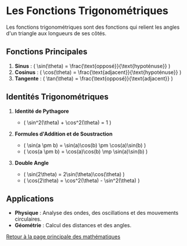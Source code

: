 # Les Fonctions Trigonométriques

Les fonctions trigonométriques sont des fonctions qui relient les angles d'un triangle aux longueurs de ses côtés.

## Fonctions Principales

1. **Sinus** : \( \sin(\theta) = \frac{\text{opposé}}{\text{hypoténuse}} \)
2. **Cosinus** : \( \cos(\theta) = \frac{\text{adjacent}}{\text{hypoténuse}} \)
3. **Tangente** : \( \tan(\theta) = \frac{\text{opposé}}{\text{adjacent}} \)

## Identités Trigonométriques

1. **Identité de Pythagore**
   - \( \sin^2(\theta) + \cos^2(\theta) = 1 \)

2. **Formules d'Addition et de Soustraction**
   - \( \sin(a \pm b) = \sin(a)\cos(b) \pm \cos(a)\sin(b) \)
   - \( \cos(a \pm b) = \cos(a)\cos(b) \mp \sin(a)\sin(b) \)

3. **Double Angle**
   - \( \sin(2\theta) = 2\sin(\theta)\cos(\theta) \)
   - \( \cos(2\theta) = \cos^2(\theta) - \sin^2(\theta) \)

## Applications

- **Physique** : Analyse des ondes, des oscillations et des mouvements circulaires.
- **Géométrie** : Calcul des distances et des angles.

[Retour à la page principale des mathématiques](maths.md)
